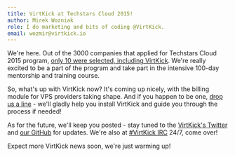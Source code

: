 ```yaml
---
title: VirtKick at Techstars Cloud 2015!
author: Mirek Wozniak
role: I do marketing and bits of coding @VirtKick.
email: wozmir@virtkick.io
---
```


We're here. Out of the 3000 companies that applied for Techstars Cloud 2015 program, [only 10 were selected, including VirtKick](http://www.techstars.com/announcing-techstars-cloud-class-of-2015/). We're really excited to be a part of the program and take part in the intensive 100-day mentorship and training course. 

So, what's up with VirtKick now? It's coming up nicely, with the billing module for VPS providers taking shape. And if you happen to be one, [drop us a line](team@virtkick.io) - we'll gladly help you install VirtKick and guide you through the process if needed!

As for the future, we'll keep you posted - stay tuned to the [VirtKick's Twitter](https://twitter.com/virtkick) and [our GitHub](https://github.com/virtkick/virtkick) for updates. We're also at [#VirtKick IRC](https://webchat.freenode.net/?channels=virtkick) 24/7, come over!

Expect more VirtKick news soon, we're just warming up!
